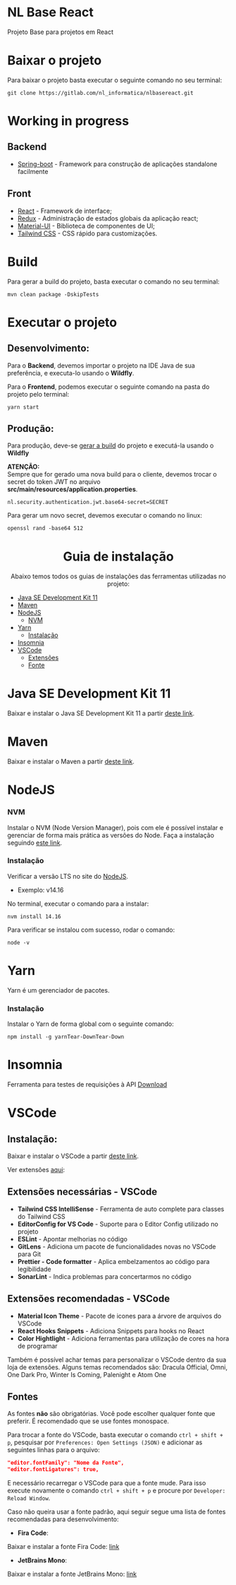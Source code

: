 # NL Base React

Projeto Base para projetos em React

# Baixar o projeto

Para baixar o projeto basta executar o seguinte comando no seu terminal:

```
git clone https://gitlab.com/nl_informatica/nlbasereact.git
```

# Working in progress

## Backend

-   [Spring-boot](https://spring.io/projects/spring-boot) - Framework para construção de aplicações standalone facilmente

## Front

-   [React](https://pt-br.reactjs.org/) - Framework de interface;
-   [Redux](https://redux.js.org/) - Administração de estados globais da aplicação react;
-   [Material-UI](https://material-ui.com/) - Biblioteca de componentes de UI;
-   [Tailwind CSS](https://tailwindcss.com/) - CSS rápido para customizações.

<h1 id="build-section">Build</h1>

Para gerar a build do projeto, basta executar o comando no seu terminal:

```
mvn clean package -DskipTests
```

# Executar o projeto

## Desenvolvimento:

Para o <b>Backend</b>, devemos importar o projeto na IDE Java de sua preferência, e executa-lo usando o <b>Wildfly</b>.

Para o <b>Frontend</b>, podemos executar o seguinte comando na pasta do projeto pelo terminal:

```
yarn start
```

## Produção:

Para produção, deve-se [gerar a build](#build-section) do projeto e executá-la usando o <b>Wildfly</b>

**ATENÇÃO:** <br />
Sempre que for gerado uma nova build para o cliente, devemos trocar o secret do token JWT no arquivo
**src/main/resources/application.properties**.<br />

```
nl.security.authentication.jwt.base64-secret=SECRET
```

Para gerar um novo secret, devemos executar o comando no linux:

```
openssl rand -base64 512
```

<h1 style="text-align: center; margin-top: 40px; font-weight: bold">
    Guia de instalação
</h1>
<p style="text-align: center;">
    Abaixo temos todos os guias de instalações das ferramentas utilizadas no projeto:
</p>

-   [Java SE Development Kit 11](#jdk11)
-   [Maven](#maven)
-   [NodeJS](#nodejs)
    -   [NVM](#nvm)
-   [Yarn](#yarn)
    -   [Instalação](#instalacao-yarn)
-   [Insomnia](#insomnia)
-   [VSCode](#vscode)
    -   [Extensões](#extensões-necessárias---vscode)
    -   [Fonte](#fontes)

<div style="margin-bottom: 30px"></div>

<h1 id="jdk11">Java SE Development Kit 11</h1>

Baixar e instalar o Java SE Development Kit 11 a partir [deste link](https://www.oracle.com/br/java/technologies/javase-jdk11-downloads.html).

# Maven

Baixar e instalar o Maven a partir [deste link](https://maven.apache.org/download.cgi).

# NodeJS

<h3 id="nvm">NVM</h3>

Instalar o NVM (Node Version Manager), pois com ele é possível instalar e gerenciar de forma mais prática as versões do Node.
Faça a instalação seguindo [este link](https://github.com/nvm-sh/nvm).

<h3 id="instalacao-node">Instalação</h3>

Verificar a versão LTS no site do [NodeJS](https://nodejs.org/en/download/).

-   Exemplo: v14.16

No terminal, executar o comando para a instalar:

```
nvm install 14.16
```

Para verificar se instalou com sucesso, rodar o comando:

```
node -v
```

# Yarn

Yarn é um gerenciador de pacotes.

<h3 id="instalacao-yarn">Instalação</h3>
Instalar o Yarn de forma global com o seguinte comando:

```
npm install -g yarnTear-DownTear-Down
```

# Insomnia

Ferramenta para testes de requisições à API
[Download](https://insomnia.rest/)

# VSCode

<h2 id="instalacao-vscode">Instalação:</h2>

Baixar e instalar o VSCode a partir [deste link](https://code.visualstudio.com/).

Ver extensões [aqui](#extensões-necessárias---vscode):

## Extensões necessárias - VSCode

-   **Tailwind CSS IntelliSense** - Ferramenta de auto complete para classes do Tailwind CSS
-   **EditorConfig for VS Code** - Suporte para o Editor Config utilizado no projeto
-   **ESLint** - Apontar melhorias no código
-   **GitLens** - Adiciona um pacote de funcionalidades novas no VSCode para Git
-   **Prettier - Code formatter** - Aplica embelzamentos ao código para legibilidade
-   **SonarLint** - Indica problemas para concertarmos no código

## Extensões recomendadas - VSCode

-   **Material Icon Theme** - Pacote de icones para a árvore de arquivos do VSCode
-   **React Hooks Snippets** - Adiciona Snippets para hooks no React
-   **Color Hightlight** - Adiciona ferramentas para utilização de cores na hora de programar

Também é possível achar temas para personalizar o VSCode dentro da sua loja de extensões. Alguns temas recomendados são: Dracula Official, Omni, One Dark Pro, Winter Is Coming, Palenight e Atom One

## Fontes

As fontes **não** são obrigatórias. Você pode escolher qualquer fonte que preferir. É recomendado que se use fontes monospace.

Para trocar a fonte do VSCode, basta executar o comando `ctrl + shift + p`, pesquisar por `Preferences: Open Settings (JSON)` e adicionar as seguintes linhas para o arquivo:

```JSON
"editor.fontFamily": "Nome da Fonte",
"editor.fontLigatures": true,
```

E necessário recarregar o VSCode para que a fonte mude. Para isso execute novamente o comando `ctrl + shift + p` e procure por `Developer: Reload Window`.

Caso não queira usar a fonte padrão, aqui seguir segue uma lista de fontes recomendadas para desenvolvimento:

-   **Fira Code**:

Baixar e instalar a fonte Fira Code: [link](https://github.com/tonsky/FiraCode/releases)

-   **JetBrains Mono**:

Baixar e instalar a fonte JetBrains Mono: [link](https://www.jetbrains.com/pt-br/lp/mono/)
